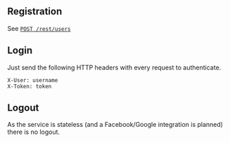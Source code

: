## Registration
See [`POST /rest/users`](Users)

## Login

Just send the following HTTP headers with every request to authenticate.

    X-User: username
    X-Token: token

## Logout

As the service is stateless (and a Facebook/Google integration is planned) there is no logout.
